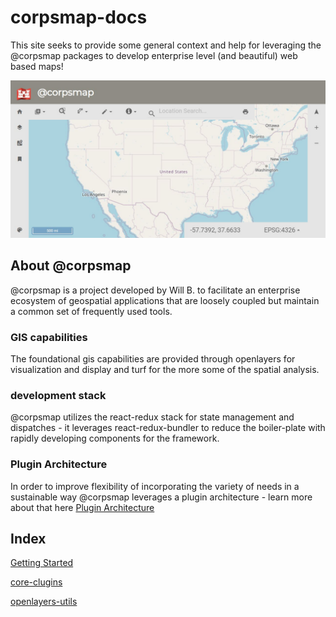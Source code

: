 # corpsmap-docs
This site seeks to provide some general context and help for leveraging the @corpsmap packages to develop enterprise level (and beautiful) web based maps!

![](template_2.jpg "A basic @corpsmap map")

## About @corpsmap
@corpsmap is a project developed by Will B. to facilitate an enterprise ecosystem of geospatial applications that are loosely coupled but maintain a common set of frequently used tools. 
### GIS capabilities
The foundational gis capabilities are provided through openlayers for visualization and display and turf for the more some of the spatial analysis.

### development stack
@corpsmap utilizes the react-redux stack for state management and dispatches - it leverages react-redux-bundler to reduce the boiler-plate with rapidly developing components for the framework.

### Plugin Architecture
In order to improve flexibility of incorporating the variety of needs in a sustainable way @corpsmap leverages a plugin architecture - learn more about that here [Plugin Architecture](assets/pluginArchitecture.html "Learn about creating a plugin!")

## Index


[Getting Started](assets/gettingStarted.html "Let's get started!")

[core-clugins](assets/plugins.html "It is like an extension cord at Clark Griswold's house")

[openlayers-utils](assets/openlayers-utils/layer-utilities.html "Get the most utility out of your layers")



